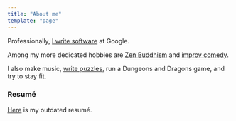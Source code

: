 ```yaml
---
title: "About me"
template: "page"
---
```


Professionally, [I write software](/pages/greg/software) at Google.

Among my more dedicated hobbies are [Zen Buddhism](/pages/greg/zen) and [improv comedy](/pages/greg/improv).

I also make music, [write puzzles](/pages/greg/puzzles), run a Dungeons and Dragons game, and try to stay fit.

### Resum&eacute;
[Here](/media/resume.pdf) is my outdated resum&eacute;.

